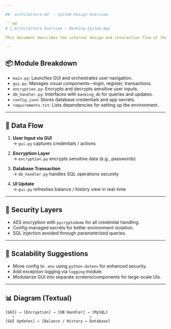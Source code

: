 ```yaml
---

## `architecture.md` — System Design Overview

```md
# 🧠 Architecture Overview — Banking System App

This document describes the internal design and interaction flow of the Secure Banking System App, built using Python, MySQL, AES encryption, and Tkinter GUI.

---
```


## 📦 Module Breakdown

- `main.py`: Launches GUI and orchestrates user navigation.
- `gui.py`: Manages visual components—login, register, transactions.
- `encryption.py`: Encrypts and decrypts sensitive user inputs.
- `db_handler.py`: Interfaces with `banking_db` for queries and updates.
- `config.json`: Stores database credentials and app secrets.
- `requirements.txt`: Lists dependencies for setting up the environment.

---

## 🔁 Data Flow

1. **User Input via GUI**  
   → `gui.py` captures credentials / actions

2. **Encryption Layer**  
   → `encryption.py` encrypts sensitive data (e.g., passwords)

3. **Database Transaction**  
   → `db_handler.py` handles SQL operations securely

4. **UI Update**  
   → `gui.py` refreshes balance / history view in real-time

---

## 🔐 Security Layers

- AES encryption with `pycryptodome` for all credential handling.
- Config-managed secrets for better environment isolation.
- SQL injection avoided through parameterized queries.

---

## 🔧 Scalability Suggestions

- Move config to `.env` using `python-dotenv` for enhanced security.
- Add exception logging via `logging` module.
- Modularize GUI into separate screens/components for large-scale UIs.

---

## 📊 Diagram (Textual)

```
[GUI] → [Encryption] → [DB Handler] → [MySQL]
   ↑                                 ↓
[GUI Updates] ← [Balance / History ← Database]
```


